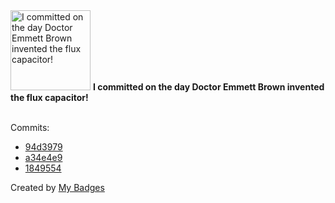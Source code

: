<img src="https://my-badges.github.io/my-badges/delorean.png" alt="I committed on the day Doctor Emmett Brown invented the flux capacitor!" title="I committed on the day Doctor Emmett Brown invented the flux capacitor!" width="128">
<strong>I committed on the day Doctor Emmett Brown invented the flux capacitor!</strong>
<br><br>

Commits:

- <a href="https://github.com/wish13yt/wishdog.link/commit/94d39794b746247541dd1a375f2017aa5ca5a943">94d3979</a>
- <a href="https://github.com/wish13yt/wishdog.link/commit/a34e4e9410b826fcb7b17019e92f8070d022e3de">a34e4e9</a>
- <a href="https://github.com/wish13yt/wishdog.link/commit/1849554e605c74b9640b8dbda83f136ab6234bdd">1849554</a>


Created by <a href="https://github.com/my-badges/my-badges">My Badges</a>